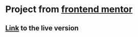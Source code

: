# Project from [frontend mentor](https://www.frontendmentor.io/challenges/ip-address-tracker-I8-0yYAH0/hub/ip-address-tracker-7L4QVwQY1S)


## [Link](https://kujo205.github.io/ip-tracker/) to the live version
